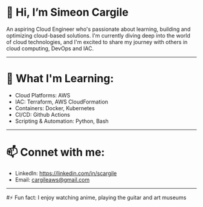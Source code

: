 # 👋 Hi, I’m Simeon Cargile
An aspiring Cloud Engineer who's passionate about learning, building and optimizing cloud-based solutions.
I'm currently diving deep into the world of cloud technologies, and I'm excited to share my journey with others
in cloud computing, DevOps and IAC.

-------

# 🌱 What I'm Learning:
  - Cloud Platforms:  AWS
  - IAC: Terraform, AWS CloudFormation
  - Containers: Docker, Kubernetes
  - CI/CD: Github Actions
  - Scripting & Automation: Python, Bash

-------

# 📫 Connet with me:
- LinkedIn: https://linkedin.com/in/scargile
- Email: cargileaws@gmail.com

-------

#⚡ Fun fact: I enjoy watching anime, playing the guitar and art museums

<!---
scargile55/scargile55 is a ✨ special ✨ repository because its `README.md` (this file) appears on your GitHub profile.
You can click the Preview link to take a look at your changes.
--->
